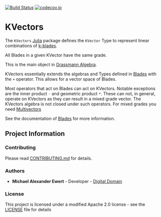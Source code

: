 [![Build Status](https://travis-ci.com/mewertd2/KVectors.jl.svg?branch=master)](https://travis-ci.com/mewertd2/KVectors.jl)
[![codecov.io](https://codecov.io/github/mewertd2/KVectors.jl/coverage.svg?branch=master)](https://codecov.io/github/mewertd2/KVectors.jl?branch=master)

# KVectors

The `KVectors` [Julia](http://julialang.org) package defines the `KVector` Type
to represent linear combinations of [k-blades](https://en.wikipedia.org/wiki/Blade_(geometry)).

All Blades in a given KVector have the same grade.

This is the main object in [Grassmann Algebra](https://en.wikipedia.org/wiki/Exterior_algebra).

KVectors essentially extends the algebras and Types defined in [Blades](https://github.com/mewertd2/Blades.jl) with the `+` operator.  This allows for a vector space of Blades.  

Most operators that act on Blades can act on KVectors.  Notable exceptions are the inner product `⋅` and geometric product `*`.
These can not, in general, operate on KVectors as they can result in a mixed grade vector.  The KVectors algebra is not closed under such operators.  For mixed grades you need [Multivectors](https://github.com/mewertd2/Multivectors.jl)

See the documentation of [Blades](https://github.com/mewertd2/Blades.jl) for more information.

## Project Information

### Contributing

Please read [CONTRIBUTING.md](./CONTRIBUTING.md) for details.

### Authors

* **Michael Alexander Ewert** - Developer - [Digital Domain](https://digitaldomain.com)

### License

This project is licensed under a modified Apache 2.0 license - see the [LICENSE](./LICENSE) file for details
